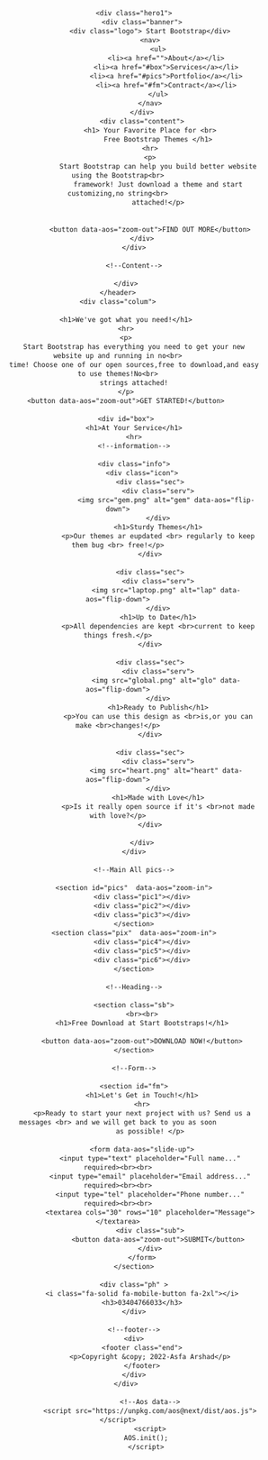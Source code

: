 
<html lang="en">

<head>
    <meta charset="UTF-8">
    <meta http-equiv="X-UA-Compatible" content="IE=edge">
    <meta name="viewport" content="width=device-width, initial-scale=1.0">
    <title>Document</title>
    <link rel="stylesheet" href="index.css">
    <link rel="stylesheet" href="https://cdnjs.cloudflare.com/ajax/libs/font-awesome/6.2.1/css/all.min.css"
        integrity="sha512-MV7K8+y+gLIBoVD59lQIYicR65iaqukzvf/nwasF0nqhPay5w/9lJmVM2hMDcnK1OnMGCdVK+iQrJ7lzPJQd1w=="
        crossorigin="anonymous" referrerpolicy="no-referrer" />
        <link rel="stylesheet" href="https://unpkg.com/aos@next/dist/aos.css" />
        <link rel="shortcut icon" href="favicon.ico" type="image/x-icon">

</head>

<body>
    <header data-aos="fade-down">
        <div class="hero">

            <div class="hero1">
                <div class="banner">
                    <div class="logo"> Start Bootstrap</div>
                    <nav>
                        <ul>
                            <li><a href="">About</a></li>
                            <li><a href="#box">Services</a></li>
                            <li><a href="#pics">Portfolio</a></li>
                            <li><a href="#fm">Contract</a></li>
                        </ul>
                    </nav>
                </div>
                <div class="content">
                    <h1> Your Favorite Place for <br>
                        Free Bootstrap Themes </h1>
                    <hr>
                    <p>
                        Start Bootstrap can help you build better website using the Bootstrap<br>
                        framework! Just download a theme and start customizing,no string<br>
                        attached!</p>


                    <button data-aos="zoom-out">FIND OUT MORE</button>
                </div>
            </div>

            <!--Content-->

        </div>
    </header>
    <div class="colum">

        <h1>We've got what you need!</h1>
        <hr>
        <p>
            Start Bootstrap has everything you need to get your new website up and running in no<br>
            time! Choose one of our open sources,free to download,and easy to use themes!No<br>
            strings attached!
        </p>
        <button data-aos="zoom-out">GET STARTED!</button>

        <div id="box">
            <h1>At Your Service</h1>
            <hr>
            <!--information-->

            <div class="info">
                <div class="icon">
                    <div class="sec">
                        <div class="serv">
                            <img src="gem.png" alt="gem" data-aos="flip-down">
                        </div>
                        <h1>Sturdy Themes</h1>
                        <p>Our themes ar eupdated <br> regularly to keep them bug <br> free!</p>
                    </div>

                    <div class="sec">
                        <div class="serv">
                            <img src="laptop.png" alt="lap" data-aos="flip-down">
                        </div>
                        <h1>Up to Date</h1>
                        <p>All dependencies are kept <br>current to keep things fresh.</p>
                    </div>

                    <div class="sec">
                        <div class="serv">
                            <img src="global.png" alt="glo" data-aos="flip-down">
                        </div>
                        <h1>Ready to Publish</h1>
                        <p>You can use this design as <br>is,or you can make <br>changes!</p>
                    </div>

                    <div class="sec">
                        <div class="serv">
                            <img src="heart.png" alt="heart" data-aos="flip-down">
                        </div>
                        <h1>Made with Love</h1>
                        <p>Is it really open source if it's <br>not made with love?</p>
                    </div>

                </div>
            </div>

            <!--Main All pics-->

            <section id="pics"  data-aos="zoom-in">
                <div class="pic1"></div>
                <div class="pic2"></div>
                <div class="pic3"></div>
            </section>
            <section class="pix"  data-aos="zoom-in">
                <div class="pic4"></div>
                <div class="pic5"></div>
                <div class="pic6"></div>
            </section>

            <!--Heading-->

            <section class="sb">
                <br><br>
                <h1>Free Download at Start Bootstraps!</h1>

                <button data-aos="zoom-out">DOWNLOAD NOW!</button>
            </section>

            <!--Form-->

            <section id="fm">
                <h1>Let's Get in Touch!</h1>
                <hr>
                <p>Ready to start your next project with us? Send us a messages <br> and we will get back to you as soon
                    as possible! </p>

                <form data-aos="slide-up">
                    <input type="text" placeholder="Full name..." required><br><br>
                    <input type="email" placeholder="Email address..." required><br><br>
                    <input type="tel" placeholder="Phone number..." required><br><br>
                    <textarea cols="30" rows="10" placeholder="Message"></textarea>
                    <div class="sub">
                        <button data-aos="zoom-out">SUBMIT</button>
                    </div>
                </form>
            </section>

            <div class="ph" >
                <i class="fa-solid fa-mobile-button fa-2xl"></i>
                 <h3>03404766033</h3> 
            </div>
              
            <!--footer-->
            <div>
                <footer class="end">
                    <p>Copyright &copy; 2022-Asfa Arshad</p>
                </footer>
            </div>
        </div>

                    <!--Aos data-->
                    <script src="https://unpkg.com/aos@next/dist/aos.js"></script>
                    <script>
                  AOS.init();
                  </script>

</body>

</html>
